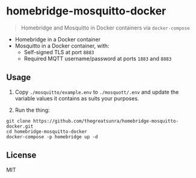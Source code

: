 # homebridge-mosquitto-docker

> Homebridge and Mosquitto in Docker containers via `docker-compose`

- Homebridge in a Docker container
- Mosquitto in a Docker container, with:
  - Self-signed TLS at port `8883`
  - Required MQTT username/password at ports `1883` and `8883`

## Usage

1. Copy `./mosquitto/example.env` to `./mosquott/.env` and update the variable values it contains as suits your purposes.

2. Run the thing:

```shell
git clone https://github.com/thegreatsunra/homebridge-mosquitto-docker.git
cd homebridge-mosquitto-docker
docker-compose -p homebridge up -d
```

## License

MIT
